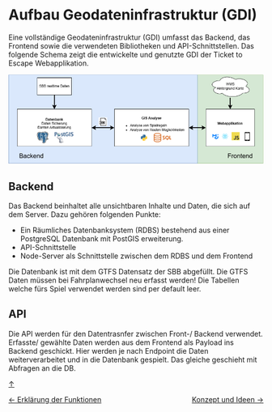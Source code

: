 # Aufbau Geodateninfrastruktur (GDI)

Eine vollständige Geodateninfrastruktur (GDI) umfasst das Backend, das Frontend sowie die verwendeten Bibliotheken und API-Schnittstellen. Das folgende Schema zeigt die entwickelte und genutzte GDI der Ticket to Escape Webapplikation.

![GDI Projekt Screenshot](Bilder/Datenbankschema.png)

## Backend

Das Backend beinhaltet alle unsichtbaren Inhalte und Daten, die sich auf dem Server. 
Dazu gehören folgenden Punkte:

- Ein Räumliches Datenbanksystem (RDBS) bestehend aus einer PostgreSQL Datenbank mit PostGIS erweiterung.
- API-Schnittstelle
- Node-Server als Schnittstelle zwischen dem RDBS und dem Frontend

Die Datenbank ist mit dem GTFS Datensatz der SBB abgefüllt. Die GTFS Daten müssen bei Fahrplanwechsel neu erfasst werden! Die Tabellen welche fürs Spiel verwendet werden sind per default leer.

## API

Die API werden für den Datentrasnfer zwischen Front-/ Backend verwendet. Erfasste/ gewählte Daten werden aus dem Frontend als Payload ins Backend geschickt. Hier werden je nach Endpoint die Daten weiterverarbeitet und in die Datenbank gespielt. Das gleiche geschieht mit Abfragen an die DB.

<a id="top"></a>

[↑](#top)

<div style="display: flex; justify-content: space-between;">
  <div>
    <a href="funktionen.html">← Erklärung der Funktionen</a>
  </div>
  <div>
    <a href="konzept.html">Konzept und Ideen →</a>
  </div>
</div>
